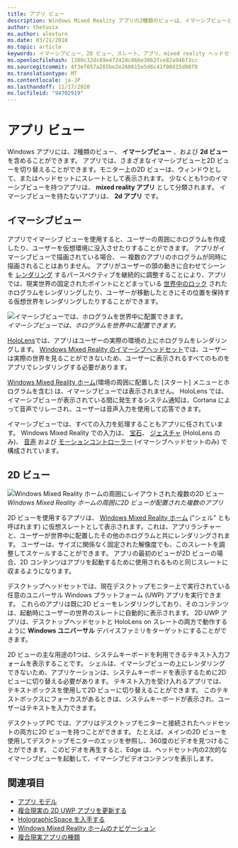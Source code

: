 ```yaml
---
title: アプリ ビュー
description: Windows Mixed Reality アプリの2種類のビューは、イマーシブビューと2D ビューです。
author: thetuvix
ms.author: alexturn
ms.date: 03/21/2018
ms.topic: article
keywords: イマーシブビュー、2D ビュー、スレート、アプリ、mixed reality ヘッドセット、windows mixed reality ヘッドセット、virtual reality ヘッドセット、HoloLens、MRTK、Mixed Reality Toolkit
ms.openlocfilehash: 1380c32dc89e472428c86be30b2fce82a946f3cc
ms.sourcegitcommit: 4f3ef057a285be2e260615e5d6c41f00d15d08f8
ms.translationtype: MT
ms.contentlocale: ja-JP
ms.lasthandoff: 11/17/2020
ms.locfileid: "94702919"
---
```

# <a name="app-views"></a>アプリ ビュー

Windows アプリには、2種類のビュー、 **イマーシブビュー** 、および **2d ビュー** を含めることができます。 アプリでは、さまざまなイマーシブビューと2D ビューを切り替えることができます。モニター上の2D ビューは、ウィンドウとして、またはヘッドセットにスレートとして表示されます。 少なくとも1つのイマーシブビューを持つアプリは、 **mixed reality アプリ** として分類されます。 イマーシブビューを持たないアプリは、 **2d アプリ** です。

## <a name="immersive-views"></a>イマーシブビュー

アプリでイマーシブ ビューを使用すると、ユーザーの周囲にホログラムを作成したり、ユーザーを仮想環境に没入させたりすることができます。 アプリがイマーシブビューで描画されている場合、 &mdash; 複数のアプリのホログラムが同時に描画されることはありません。 アプリがユーザーの頭の動きに合わせてシーンを [レンダリング](../develop/platform-capabilities-and-apis/rendering.md) するパースペクティブを継続的に調整することにより、アプリでは、現実世界の固定されたポイントにとどまっている [世界中のロック](coordinate-systems.md) されたホログラムをレンダリングしたり、ユーザーが移動したときにその位置を保持する仮想世界をレンダリングしたりすることができます。

![イマーシブビューでは、ホログラムを世界中に配置できます。](images/designoverview-940px.jpg)<br>
*イマーシブビューでは、ホログラムを世界中に配置できます。*

[HoloLens](https://docs.microsoft.com/hololens/hololens1-hardware)では、アプリはユーザーの実際の環境の上にホログラムをレンダリングします。 [Windows Mixed Reality のイマーシブヘッドセット](../discover/immersive-headset-hardware-details.md)では、ユーザーは実際の世界を見ることができないため、ユーザーに表示されるすべてのものをアプリでレンダリングする必要があります。

[Windows Mixed Reality ホーム](../discover/navigating-the-windows-mixed-reality-home.md)(環境の周囲に配置した [スタート] メニューとホログラムを含む) は、イマーシブビューでは表示されません。 HoloLens では、イマーシブビューが表示されている間に発生するシステム通知は、Cortana によって音声でリレーされ、ユーザーは音声入力を使用して応答できます。

イマーシブビューでは、すべての入力を処理することもアプリに任されています。 Windows Mixed Reality での入力は、 [宝石](gaze-and-commit.md)、 [ジェスチャ](gaze-and-commit.md#composite-gestures) (HoloLens のみ)、 [音声](voice-input.md) および [モーションコントローラー](motion-controllers.md) (イマーシブヘッドセットのみ) で構成されています。

## <a name="2d-views"></a>2D ビュー

![Windows Mixed Reality ホームの周囲にレイアウトされた複数の2D ビュー](images/teleportation-940px.png)<br>
*Windows Mixed Reality ホームの周囲に2D ビューが配置された複数のアプリ*

2D ビューを使用するアプリは、 [Windows Mixed Reality ホーム](../discover/navigating-the-windows-mixed-reality-home.md) ("シェル" とも呼ばれます) に仮想スレートとして表示されます。これは、アプリランチャーと、ユーザーが世界中に配置したその他のホログラムと共にレンダリングされます。 ユーザーは、サイズに関係なく固定された解像度でも、このスレートを調整してスケールすることができます。 アプリの最初のビューが2D ビューの場合、2D コンテンツはアプリを起動するために使用されるものと同じスレートに収まるようになります。

デスクトップヘッドセットでは、現在デスクトップモニター上で実行されている任意のユニバーサル Windows プラットフォーム (UWP) アプリを実行できます。 これらのアプリは既に2D ビューをレンダリングしており、そのコンテンツは、起動時にユーザーの世界のスレートに自動的に表示されます。 2D UWP アプリは、デスクトップヘッドセットと HoloLens on スレートの両方で動作するように **Windows ユニバーサル** デバイスファミリをターゲットにすることができます。

2D ビューの主な用途の1つは、システムキーボードを利用できるテキスト入力フォームを表示することです。 シェルは、イマーシブビューの上にレンダリングできないため、アプリケーションは、システムキーボードを表示するために2D ビューに切り替える必要があります。 テキスト入力を受け入れるアプリでは、テキストボックスを使用して2D ビューに切り替えることができます。 このテキストボックスにフォーカスがあるときは、システムキーボードが表示され、ユーザーはテキストを入力できます。

デスクトップ PC では、アプリはデスクトップモニターと接続されたヘッドセットの両方に2D ビューを持つことができます。 たとえば、メインの2D ビューを使用してデスクトップモニターのエッジを参照し、360度のビデオを見つけることができます。 このビデオを再生すると、Edge は、ヘッドセット内の2次的なイマーシブビューを起動して、イマーシブビデオコンテンツを表示します。

## <a name="see-also"></a>関連項目

* [アプリ モデル](app-model.md)
* [複合現実の 2D UWP アプリを更新する](../develop/porting-apps/building-2d-apps.md)
* [HolographicSpace を入手する](../develop/native/getting-a-holographicspace.md)
* [Windows Mixed Reality ホームのナビゲーション](../discover/navigating-the-windows-mixed-reality-home.md)
* [複合現実アプリの種類](types-of-mixed-reality-apps.md)
